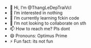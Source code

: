 - 👋 Hi, I’m @ThangLeDepTraiVcl
- 👀 I’m interested in nothing
- 🌱 I’m currently learning fckin code
- 💞️ I’m not looking to collaborate on sth
- 📫 How to reach me? Pls dont
- 😄 Pronouns: Optimus Prime
- ⚡ Fun fact: its not fun

<!---
ThangLeDepTraiVcl/ThangLeDepTraiVcl is a ✨ special ✨ repository because its `README.md` (this file) appears on your GitHub profile.
You can click the Preview link to take a look at your changes.
--->
